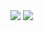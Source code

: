<a href=&quothttps://github.com/TayebeVahidi>
<img align=&quotcenter&quot src=&quothttps://github-readme-stats.vercel.app/api?username=TayebeVahidi&show_icons=true&count_private=true&include_all_commits=true&quot /></a>
<a href=&quothttps://github.com/TayebeVahidi&quot>
<img align=&quotcenter&quot src=&quothttps://github-readme-stats.vercel.app/api/top-langs/?username=TayebeVahidi&quot /></a>

